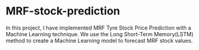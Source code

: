 # MRF-stock-prediction
In this project, I have implemented MRF Tyre Stock Price Prediction with a Machine Learning technique. We use the Long Short-Term Memory(LSTM) method to create a Machine Learning model to forecast MRF stock values.
